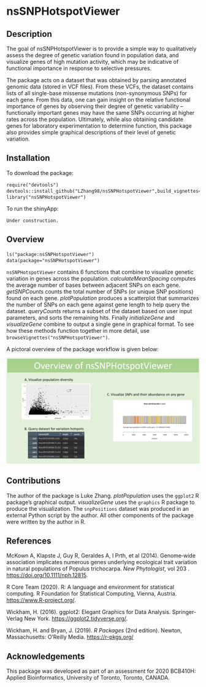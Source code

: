 
<!-- README.md is generated from README.Rmd. Please edit that file -->

# nsSNPHotspotViewer

<!-- badges: start -->

<!-- badges: end -->

## Description

The goal of nsSNPHotspotViewer is to provide a simple way to
qualitatively assess the degree of genetic variation found in population
data, and visualize genes of high mutation activity, which may be
indicative of functional importance in response to selective pressures.

The package acts on a dataset that was obtained by parsing annotated
genomic data (stored in VCF files). From these VCFs, the dataset
contains lists of all single-base missense mutations (non-synonymous
SNPs) for each gene. From this data, one can gain insight on the
relative functional importance of genes by observing their degree of
genetic variability – functionally important genes may have the same
SNPs occurring at higher rates across the population. Ultimately, while
also obtaining candidate genes for laboratory experimentation to
determine function, this package also provides simple graphical
descriptions of their level of genetic variation.

## Installation

To download the package:

    require("devtools")
    devtools::install_github("LZhang98/nsSNPHotspotViewer",build_vignettes=TRUE)
    library("nsSNPHotspotViewer")

To run the shinyApp:

    Under construction.

## Overview

    ls("package:nsSNPHotspotViewer")
    data(package="nsSNPHotspotViewer")

`nsSNPHotspotViewer` contains 6 functions that combine to visualize
genetic variation in genes across the population. *calculateMeanSpacing*
computes the average number of bases between adjacent SNPs on each gene.
*getSNPCounts* counts the total number of SNPs (or unique SNP positions)
found on each gene. *plotPopulation* produces a scatterplot that
summarizes the number of SNPs on each gene against gene length to help
query the dataset. *queryCounts* returns a subset of the dataset based
on user input parameters, and sorts the remaining hits. Finally
*initializeGene* and *visualizeGene* combine to output a single gene in
graphical format. To see how these methods function together in more
detail, use `browseVignettes("nsSNPHotspotViewer")`.

A pictoral overview of the package workflow is given below:

![](./inst/extdata/overview.png)

## Contributions

The author of the package is Luke Zhang. *plotPopulation* uses the
`ggplot2` R package’s graphical output. *visualizeGene* uses the
`graphics` R package to produce the visualization. The `snpPositions`
dataset was produced in an external Python script by the author. All
other components of the package were written by the author in R.

## References

McKown A, Klapste J, Guy R, Geraldes A, I Prth, et al (2014).
Genome‐wide association implicates numerous genes underlying
ecological trait variation in natural populations of Populus
trichocarpa. *New Phytologist*, vol 203 .
<https://doi.org/10.1111/nph.12815>.

R Core Team (2020). R: A language and environment for statistical
computing. R Foundation for Statistical Computing, Vienna, Austria.
<https://www.R-project.org/>.

Wickham, H. (2016). ggplot2: Elegant Graphics for Data Analysis.
Springer-Verlag New York. <https://ggplot2.tidyverse.org/>.

Wickham, H. and Bryan, J. (2019). *R Packages* (2nd edition). Newton,
Massachusetts: O’Reilly Media. <https://r-pkgs.org/>

## Acknowledgements

This package was developed as part of an assessment for 2020 BCB410H:
Applied Bioinformatics, University of Toronto, Toronto, CANADA.
